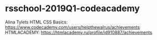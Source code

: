 # rsschool-2019Q1-codeacademy
Alina Tylets
HTML CSS Basics: https://www.codecademy.com/users/helpthewalrus/achievements
HTMLACADEMY: https://htmlacademy.ru/profile/id910887/achievements
